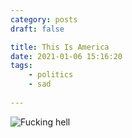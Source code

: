 ```yaml
---
category: posts
draft: false

title: This Is America
date: 2021-01-06 15:16:20
tags:
    - politics
    - sad
    
---
```


![Fucking hell](/misc/a/america-2021.jpg)

